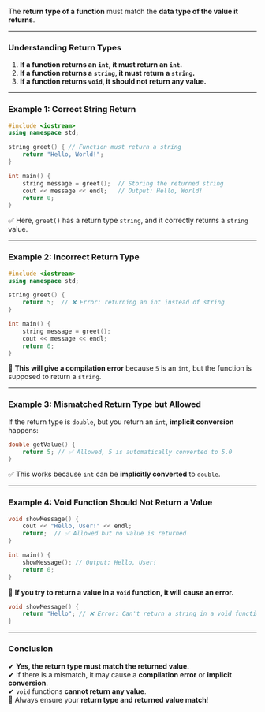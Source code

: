 The **return type of a function** must match the **data type of the value it returns**.  

---

### **Understanding Return Types**
1. **If a function returns an `int`, it must return an `int`.**
2. **If a function returns a `string`, it must return a `string`.**
3. **If a function returns `void`, it should not return any value.**

---

### **Example 1: Correct String Return**
```cpp
#include <iostream>
using namespace std;

string greet() { // Function must return a string
    return "Hello, World!";
}

int main() {
    string message = greet();  // Storing the returned string
    cout << message << endl;   // Output: Hello, World!
    return 0;
}
```
✅ Here, `greet()` has a return type `string`, and it correctly returns a `string` value.

---

### **Example 2: Incorrect Return Type**
```cpp
#include <iostream>
using namespace std;

string greet() { 
    return 5;  // ❌ Error: returning an int instead of string
}

int main() {
    string message = greet();
    cout << message << endl;
    return 0;
}
```
🔴 **This will give a compilation error** because `5` is an `int`, but the function is supposed to return a `string`.

---

### **Example 3: Mismatched Return Type but Allowed**
If the return type is `double`, but you return an `int`, **implicit conversion** happens:
```cpp
double getValue() {
    return 5; // ✅ Allowed, 5 is automatically converted to 5.0
}
```
✅ This works because `int` can be **implicitly converted** to `double`.

---

### **Example 4: Void Function Should Not Return a Value**
```cpp
void showMessage() {
    cout << "Hello, User!" << endl;
    return;  // ✅ Allowed but no value is returned
}

int main() {
    showMessage(); // Output: Hello, User!
    return 0;
}
```
🚫 **If you try to return a value in a `void` function, it will cause an error.**  
```cpp
void showMessage() {
    return "Hello"; // ❌ Error: Can't return a string in a void function
}
```

---

### **Conclusion**
✔ **Yes, the return type must match the returned value.**  
✔ If there is a mismatch, it may cause a **compilation error** or **implicit conversion**.  
✔ `void` functions **cannot return any value**.  
🚀 Always ensure your **return type and returned value match**!
